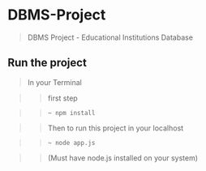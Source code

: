 # DBMS-Project
> DBMS Project - Educational Institutions Database

## Run the project

> In your Terminal

>> first step

>> `~ npm install`

>> Then to run this project in your localhost

>> `~ node app.js`

>> (Must have node.js installed on your system)
